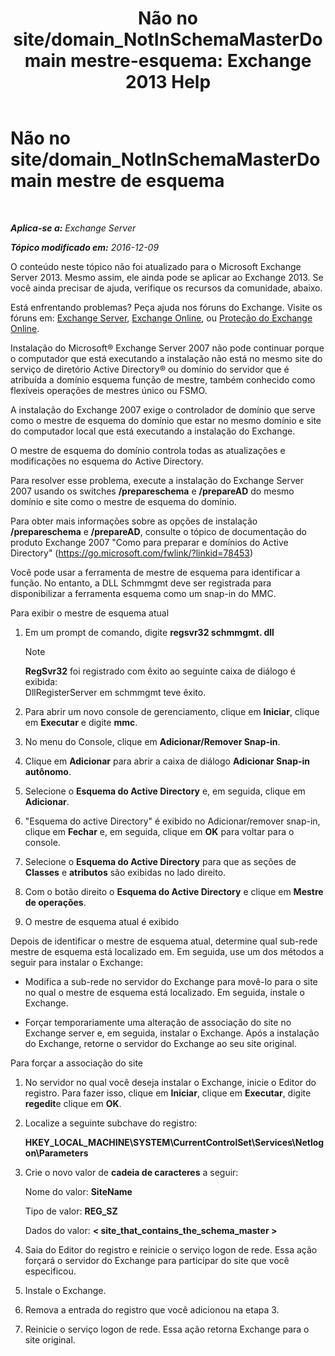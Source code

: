 ﻿---
title: 'Não no site/domain_NotInSchemaMasterDomain mestre-esquema: Exchange 2013 Help'
TOCTitle: Não no site/domain_NotInSchemaMasterDomain mestre de esquema
ms:assetid: 5e44eb33-4c30-4c3d-ba68-5c30bef1731f
ms:mtpsurl: https://technet.microsoft.com/pt-br/library/ms.exch.setupreadiness.notinschemamasterdomain(v=EXCHG.150)
ms:contentKeyID: 50485702
ms.date: 05/22/2018
mtps_version: v=EXCHG.150
ms.translationtype: MT
---

# Não no site/domain\_NotInSchemaMasterDomain mestre de esquema

 

_**Aplica-se a:** Exchange Server_

_**Tópico modificado em:** 2016-12-09_

O conteúdo neste tópico não foi atualizado para o Microsoft Exchange Server 2013. Mesmo assim, ele ainda pode se aplicar ao Exchange 2013. Se você ainda precisar de ajuda, verifique os recursos da comunidade, abaixo.

Está enfrentando problemas? Peça ajuda nos fóruns do Exchange. Visite os fóruns em: [Exchange Server](https://go.microsoft.com/fwlink/p/?linkid=60612), [Exchange Online](https://go.microsoft.com/fwlink/p/?linkid=267542), ou [Proteção do Exchange Online](https://go.microsoft.com/fwlink/p/?linkid=285351).

Instalação do Microsoft® Exchange Server 2007 não pode continuar porque o computador que está executando a instalação não está no mesmo site do serviço de diretório Active Directory® ou domínio do servidor que é atribuída a domínio esquema função de mestre, também conhecido como flexíveis operações de mestres único ou FSMO.

A instalação do Exchange 2007 exige o controlador de domínio que serve como o mestre de esquema do domínio que estar no mesmo domínio e site do computador local que está executando a instalação do Exchange.

O mestre de esquema do domínio controla todas as atualizações e modificações no esquema do Active Directory.

Para resolver esse problema, execute a instalação do Exchange Server 2007 usando os switches **/prepareschema** e **/prepareAD** do mesmo domínio e site como o mestre de esquema do domínio.

Para obter mais informações sobre as opções de instalação **/prepareschema** e **/prepareAD**, consulte o tópico de documentação do produto Exchange 2007 "Como para preparar e domínios do Active Directory" (<https://go.microsoft.com/fwlink/?linkid=78453>)

Você pode usar a ferramenta de mestre de esquema para identificar a função. No entanto, a DLL Schmmgmt deve ser registrada para disponibilizar a ferramenta esquema como um snap-in do MMC.

Para exibir o mestre de esquema atual

1.  Em um prompt de comando, digite **regsvr32 schmmgmt. dll**
    

    > [!NOTE]
    > <STRONG>RegSvr32</STRONG> foi registrado com êxito ao seguinte caixa de diálogo é exibida:<BR>DllRegisterServer em schmmgmt teve êxito.



2.  Para abrir um novo console de gerenciamento, clique em **Iniciar**, clique em **Executar** e digite **mmc**.

3.  No menu do Console, clique em **Adicionar/Remover Snap-in**.

4.  Clique em **Adicionar** para abrir a caixa de diálogo **Adicionar Snap-in autônomo**.

5.  Selecione o **Esquema do Active Directory** e, em seguida, clique em **Adicionar**.

6.  "Esquema do active Directory" é exibido no Adicionar/remover snap-in, clique em **Fechar** e, em seguida, clique em **OK** para voltar para o console.

7.  Selecione o **Esquema do Active Directory** para que as seções de **Classes** e **atributos** são exibidas no lado direito.

8.  Com o botão direito o **Esquema do Active Directory** e clique em **Mestre de operações**.

9.  O mestre de esquema atual é exibido

Depois de identificar o mestre de esquema atual, determine qual sub-rede mestre de esquema está localizado em. Em seguida, use um dos métodos a seguir para instalar o Exchange:

  - Modifica a sub-rede no servidor do Exchange para movê-lo para o site no qual o mestre de esquema está localizado. Em seguida, instale o Exchange.

  - Forçar temporariamente uma alteração de associação do site no Exchange server e, em seguida, instalar o Exchange. Após a instalação do Exchange, retorne o servidor do Exchange ao seu site original.

Para forçar a associação do site

1.  No servidor no qual você deseja instalar o Exchange, inicie o Editor do registro. Para fazer isso, clique em **Iniciar**, clique em **Executar**, digite **regedit**e clique em **OK**.

2.  Localize a seguinte subchave do registro:
    
    **HKEY\_LOCAL\_MACHINE\\SYSTEM\\CurrentControlSet\\Services\\Netlogon\\Parameters**

3.  Crie o novo valor de **cadeia de caracteres** a seguir:
    
    Nome do valor: **SiteName**
    
    Tipo de valor: **REG\_SZ**
    
    Dados do valor: **\< site\_that\_contains\_the\_schema\_master \>**

4.  Saia do Editor do registro e reinicie o serviço logon de rede. Essa ação forçará o servidor do Exchange para participar do site que você especificou.

5.  Instale o Exchange.

6.  Remova a entrada do registro que você adicionou na etapa 3.

7.  Reinicie o serviço logon de rede. Essa ação retorna Exchange para o site original.

